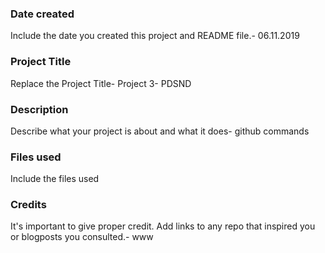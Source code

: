 ### Date created
Include the date you created this project and README file.- 06.11.2019

### Project Title
Replace the Project Title- Project 3- PDSND

### Description
Describe what your project is about and what it does- github commands

### Files used
Include the files used

### Credits
It's important to give proper credit. Add links to any repo that inspired you or blogposts you consulted.- www

